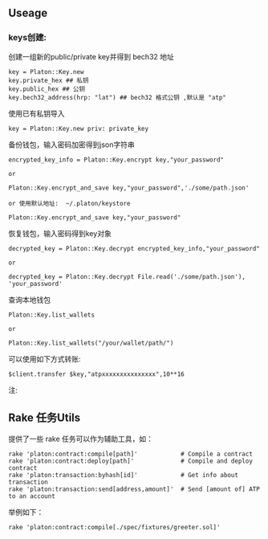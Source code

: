 

## Useage

### keys创建:
创建一组新的public/private key并得到 bech32 地址

```
key = Platon::Key.new
key.private_hex ## 私钥
key.public_hex ## 公钥
key.bech32_address(hrp: "lat") ## bech32 格式公钥 ,默认是 "atp"
```

使用已有私钥导入

```
key = Platon::Key.new priv: private_key
```


备份钱包，输入密码加密得到json字符串

```
encrypted_key_info = Platon::Key.encrypt key,"your_password"

or

Platon::Key.encrypt_and_save key,"your_password",'./some/path.json'

or 使用默认地址:  ~/.platon/keystore

Platon::Key.encrypt_and_save key,"your_password" 

```

恢复钱包，输入密码得到key对象

```
decrypted_key = Platon::Key.decrypt encrypted_key_info,"your_password"

or

decrypted_key = Platon::Key.decrypt File.read('./some/path.json'), 'your_password'
```

查询本地钱包
```
Platon::Key.list_wallets

or

Platon::Key.list_wallets("/your/wallet/path/")
```


可以使用如下方式转账:

```
$client.transfer $key,"atpxxxxxxxxxxxxxxx",10**16
```
注: 



## Rake 任务Utils
提供了一些 rake 任务可以作为辅助工具，如：

```
rake 'platon:contract:compile[path]'            # Compile a contract
rake 'platon:contract:deploy[path]'             # Compile and deploy contract
rake 'platon:transaction:byhash[id]'            # Get info about transaction
rake 'platon:transaction:send[address,amount]'  # Send [amount of] ATP to an account
```

举例如下：
```
rake 'platon:contract:compile[./spec/fixtures/greeter.sol]'
```
